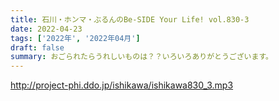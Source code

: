 ```yaml
---
title: 石川・ホンマ・ぶるんのBe-SIDE Your Life! vol.830-3
date: 2022-04-23
tags: ['2022年', '2022年04月']
draft: false
summary: おごられたらうれしいものは？？いろいろありがとうございます。
---
```


http://project-phi.ddo.jp/ishikawa/ishikawa830_3.mp3
